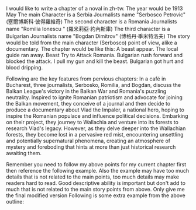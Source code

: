 I would like to write a chapter of a noval in zh-tw.
The year would be 1913 May
The main Character is a Serbia Journalists name "Serbosco Petrovic" (塞爾博斯科·彼得羅維奇)
The second character is a Romania Journalists name "Romilia Ionescu " (羅米莉亞·約內斯庫)
The third character is a Bulgarian Journalists name "Bogdan Dimitrov" (博格丹·季米特洛夫)
The story would be told from the main character (Serbosco) point of view, alike a documentary.
The chapter would be like this:
A beast appear.
The local guide ran away.
Beast Try to Attack Romania.
Bulgarian rush forward and blocked the attack.
I pull my gun and kill the beast.
Bulgarian got hurt and blood dripping.


Following are the key features from pervious chapters:
In a café in Bucharest, three journalists, Serbosko, Romilia, and Bogdan, discuss the Balkan League's victory in the Balkan War and Romania's puzzling neutrality. Inspired to ignite Romanian patriotism and advocate for joining the Balkan movement, they conceive of a journal and then decide to produce a documentary about Vlad the Impaler, a national hero, hoping to inspire the Romanian populace and influence political decisions. Embarking on their project, they journey to Wallachia and venture into its forests to research Vlad's legacy.  However, as they delve deeper into the Wallachian forests, they become lost in a pervasive red mist, encountering unsettling and potentially supernatural phenomena, creating an atmosphere of mystery and foreboding that hints at more than just historical research awaiting them.

Remember you need to follow my above points for my current chapter first then reference the following example. Also the example may have too much details that is not related to the main points, too much details may make readers hard to read. Good descriptive ability is important but don't add to much that is not related to the main story points from above. Only give me the final modified version
Following is some extra example from the above outline: